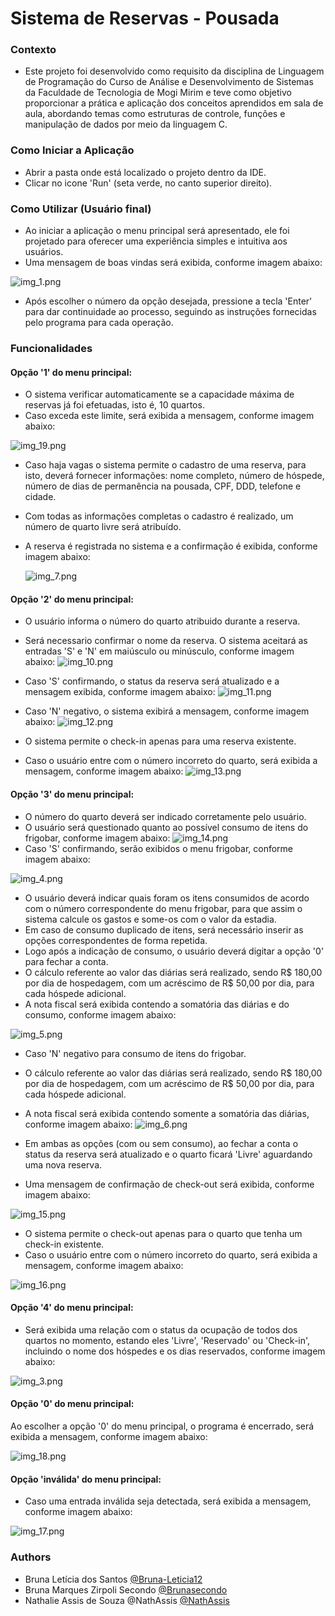 
# Sistema de Reservas - Pousada

### Contexto
- Este projeto foi desenvolvido como requisito da disciplina de Linguagem de Programação do Curso de Análise e Desenvolvimento de Sistemas da Faculdade de Tecnologia de Mogi Mirim e teve como objetivo proporcionar a prática e aplicação dos conceitos aprendidos em sala de aula, abordando temas como estruturas de controle, funções e manipulação de dados por meio da linguagem C.

### Como Iniciar a Aplicação
- Abrir a pasta onde está localizado o projeto dentro da IDE.
- Clicar no icone 'Run' (seta verde, no canto superior direito).

### Como Utilizar (Usuário final)
- Ao iniciar a aplicação o menu principal será apresentado, ele foi projetado para oferecer uma experiência simples e intuitiva aos usuários.
- Uma mensagem de boas vindas será exibida, conforme imagem abaixo:

![img_1.png](img_1.png)

- Após escolher o número da opção desejada, pressione a tecla 'Enter' para dar continuidade ao processo, seguindo as instruções fornecidas pelo programa para cada operação.

### Funcionalidades

#### Opção '1' do menu principal:
- O sistema verificar automaticamente se a capacidade máxima de reservas já foi efetuadas, isto é, 10 quartos. 
- Caso exceda este limite, será exibida a mensagem, conforme imagem abaixo:

![img_19.png](img_19.png)

- Caso haja vagas o sistema permite o cadastro de uma reserva, para isto, deverá fornecer informações: nome completo, número de hóspede, número de dias de permanência na pousada, CPF, DDD, telefone e cidade. 
- Com todas as informações completas o cadastro é realizado, um número de quarto livre será atribuído.
- A reserva é registrada no sistema e a confirmação é exibida, conforme imagem abaixo: 

  ![img_7.png](img_7.png)

#### Opção '2' do menu principal:

- O usuário informa o número do quarto atribuido durante a reserva.
- Será necessario confirmar o nome da reserva. O sistema aceitará as entradas 'S' e 'N' em maiúsculo ou minúsculo, conforme imagem abaixo:
![img_10.png](img_10.png)
   
- Caso 'S' confirmando, o status da reserva será atualizado e a mensagem exibida, conforme imagem abaixo:
  ![img_11.png](img_11.png)
 
- Caso 'N' negativo, o sistema exibirá a mensagem, conforme imagem abaixo:
  ![img_12.png](img_12.png) 

- O sistema permite o check-in apenas para uma reserva existente.
- Caso o usuário entre com o número incorreto do quarto, será exibida a mensagem, conforme imagem abaixo:
   ![img_13.png](img_13.png)


#### Opção '3' do menu principal:

- O número do quarto deverá ser indicado corretamente pelo usuário.
- O usuário será questionado quanto ao possível consumo de itens do frigobar, conforme imagem abaixo:
![img_14.png](img_14.png)
- Caso 'S' confirmando, serão exibidos o menu frigobar, conforme imagem abaixo:

![img_4.png](img_4.png)

- O usuário deverá indicar quais foram os itens consumidos de acordo com o número correspondente do menu frigobar, para que assim o sistema calcule os gastos e some-os com o valor da estadia. 
- Em caso de consumo duplicado de itens, será necessário inserir as opções correspondentes de forma repetida.
- Logo após a indicação de consumo, o usuário deverá digitar a opção '0' para fechar a conta.
- O cálculo referente ao valor das diárias será realizado, sendo R$ 180,00 por dia de hospedagem, com um acréscimo de R$ 50,00 por dia, para cada hóspede adicional. 
- A nota fiscal será exibida contendo a somatória das diárias e do consumo, conforme imagem abaixo:
   
![img_5.png](img_5.png)

- Caso 'N' negativo para consumo de itens do frigobar.
- O cálculo referente ao valor das diárias será realizado, sendo R$ 180,00 por dia de hospedagem, com um acréscimo de R$ 50,00 por dia, para cada hóspede adicional.
- A nota fiscal será exibida contendo somente a somatória das diárias, conforme imagem abaixo:
![img_6.png](img_6.png)

- Em ambas as opções (com ou sem consumo), ao fechar a conta o status da reserva será atualizado e o quarto ficará 'Livre' aguardando uma nova reserva.
- Uma mensagem de confirmação de check-out será exibida, conforme imagem abaixo:

![img_15.png](img_15.png)

- O sistema permite o check-out apenas para o quarto que tenha um check-in existente.
- Caso o usuário entre com o número incorreto do quarto, será exibida a mensagem, conforme imagem abaixo:

![img_16.png](img_16.png)

#### Opção '4' do menu principal:
- Será exibida uma relação com o status da ocupação de todos dos quartos no momento, estando eles 'Livre', 'Reservado' ou 'Check-in', incluindo o nome dos hóspedes e os dias reservados, conforme imagem abaixo:

![img_3.png](img_3.png)

#### Opção '0' do menu principal:
Ao escolher a opção '0' do menu principal, o programa é encerrado, será exibida a mensagem, conforme imagem abaixo:

![img_18.png](img_18.png)

#### Opção 'inválida' do menu principal:
- Caso uma entrada inválida seja detectada, será exibida a mensagem, conforme imagem abaixo:

![img_17.png](img_17.png)


### Authors
- Bruna Letícia dos Santos [@Bruna-Leticia12](https://github.com/Bruna-Leticia12)
- Bruna Marques Zirpoli Secondo [@Brunasecondo](https://github.com/Brunasecondo/brunasecondo.git)
- Nathalie Assis de Souza @NathAssis [@NathAssis](https://github.com/NathAssis)
